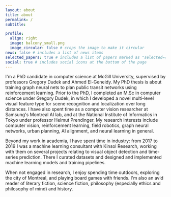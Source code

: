 ```yaml
---
layout: about
title: about
permalink: /
subtitle:

profile:
  align: right
  image: balcony_small.png
  image_circular: false # crops the image to make it circular
news: false # includes a list of news items
selected_papers: true # includes a list of papers marked as "selected={true}"
social: true # includes social icons at the bottom of the page
---
```


I'm a PhD candidate in computer science at McGill University, supervised by professors Gregory Dudek and Ahmed El-Geneidy.  My PhD thesis is about training graph neural nets to plan public transit networks using reinforcement learning.  Prior to the PhD, I completed an M.Sc in computer science under Gregory Dudek, in which I developed a novel multi-level visual feature type for scene recognition and localization over long distances.  I have also spent time as a computer vision researcher at Samsung's Montreal AI lab, and at the National Institute of Informatics in Tokyo under professor Helmut Prendinger.  My research interests include computer vision, reinforcement learning, field robotics, graph neural networks, urban planning, AI alignment, and neural learning in general. 

Beyond my work in academia, I have spent time in industry: from 2017 to 2019 I was a machine learning consultant with Kinsol Research, working with them on several projects relating to visual object detection and time-series prediction.  There I curated datasets and designed and implemented machine learning models and training pipelines.

When not engaged in research, I enjoy spending time outdoors, exploring the city of Montreal, and playing board games with friends.  I'm also an avid reader of literary fiction, science fiction, philosophy (especially ethics and philosophy of mind) and history.
